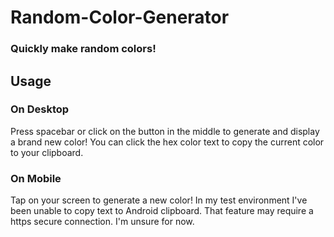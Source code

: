 # Random-Color-Generator
### Quickly make random colors!

## Usage
### On Desktop
Press spacebar or click on the button in the middle to generate and display a brand new color! You can click the hex color text to copy the current color to your clipboard.

### On Mobile
Tap on your screen to generate a new color! In my test environment I've been unable to copy text to Android clipboard. That feature may require a https secure connection. I'm unsure for now.
